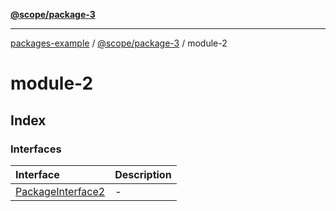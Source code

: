 [**@scope/package-3**](../README.md)

***

[packages-example](../../README.md) / [@scope/package-3](../README.md) / module-2

# module-2

## Index

### Interfaces

| Interface | Description |
| :------ | :------ |
| [PackageInterface2](interfaces/PackageInterface2.md) | - |
